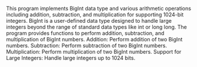 This program implements BigInt data type and various arithmetic operations including addition, subtraction, and multiplication for supporting 1024-bit integers.
BigInt is a user-defined data type designed to handle large integers beyond the range of standard data types like int or long long. The program provides functions to perform addition, subtraction, and multiplication of BigInt numbers.
Addition: Perform addition of two BigInt numbers.
Subtraction: Perform subtraction of two BigInt numbers.
Multiplication: Perform multiplication of two BigInt numbers.
Support for Large Integers: Handle large integers up to 1024 bits.
